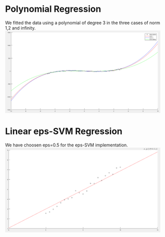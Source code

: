 # Polynomial Regression
We fitted the data using a polynomial of degree 3 in the three cases of norm 1,2 and infinity.
<br />
![polynomial regression](images/polynomial_regression.PNG)
<br />

# Linear eps-SVM Regression
We have choosen eps=0.5 for the eps-SVM implementation.
<br />
![linear eps-SVM regression](images/linear_eps_SVM.PNG)
<br />

